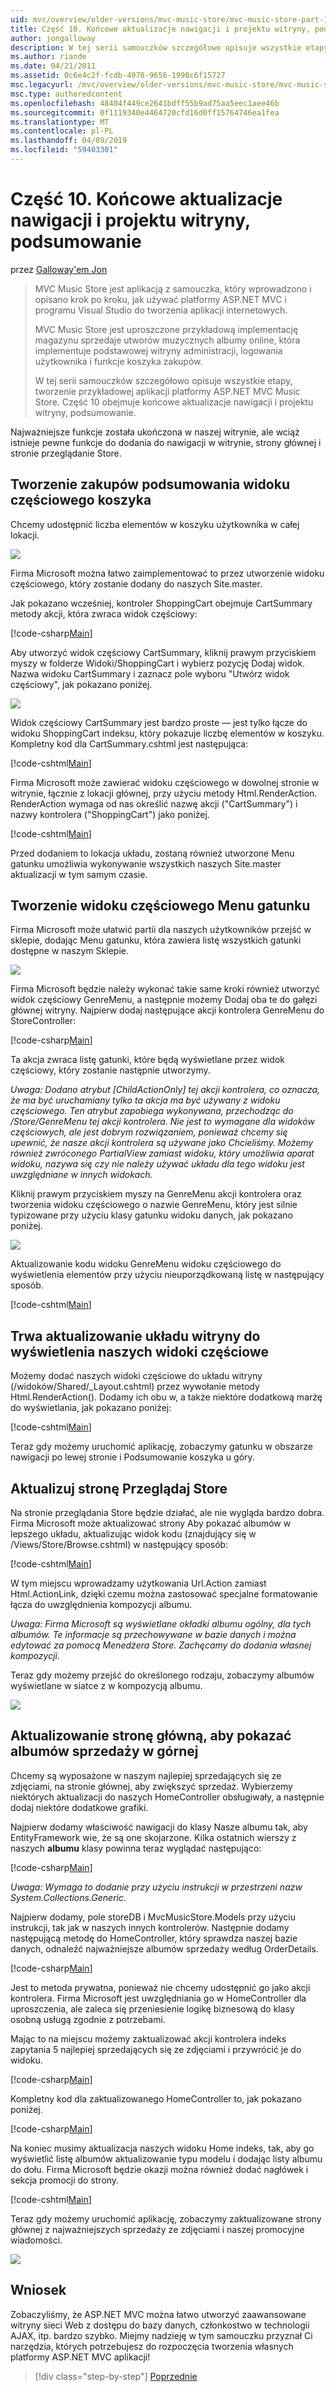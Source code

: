 ```yaml
---
uid: mvc/overview/older-versions/mvc-music-store/mvc-music-store-part-10
title: Część 10. Końcowe aktualizacje nawigacji i projektu witryny, podsumowanie | Dokumentacja firmy Microsoft
author: jongalloway
description: W tej serii samouczków szczegółowo opisuje wszystkie etapy, tworzenie przykładowej aplikacji platformy ASP.NET MVC Music Store. Część 10 obejmuje końcowe aktualizacje nawigacji i S...
ms.author: riande
ms.date: 04/21/2011
ms.assetid: 0c6e4c2f-fcdb-4978-9656-1990c6f15727
msc.legacyurl: /mvc/overview/older-versions/mvc-music-store/mvc-music-store-part-10
msc.type: authoredcontent
ms.openlocfilehash: 48404f449ce2641bdff55b9ad75aa5eec1aee46b
ms.sourcegitcommit: 0f1119340e4464720cfd16d0ff15764746ea1fea
ms.translationtype: MT
ms.contentlocale: pl-PL
ms.lasthandoff: 04/09/2019
ms.locfileid: "59403301"
---
```

# <a name="part-10-final-updates-to-navigation-and-site-design-conclusion"></a>Część 10. Końcowe aktualizacje nawigacji i projektu witryny, podsumowanie

przez [Galloway'em Jon](https://github.com/jongalloway)

> MVC Music Store jest aplikacją z samouczka, który wprowadzono i opisano krok po kroku, jak używać platformy ASP.NET MVC i programu Visual Studio do tworzenia aplikacji internetowych.  
>   
> MVC Music Store jest uproszczone przykładową implementację magazynu sprzedaje utworów muzycznych albumy online, która implementuje podstawowej witryny administracji, logowania użytkownika i funkcje koszyka zakupów.  
>   
> W tej serii samouczków szczegółowo opisuje wszystkie etapy, tworzenie przykładowej aplikacji platformy ASP.NET MVC Music Store. Część 10 obejmuje końcowe aktualizacje nawigacji i projektu witryny, podsumowanie.


Najważniejsze funkcje została ukończona w naszej witrynie, ale wciąż istnieje pewne funkcje do dodania do nawigacji w witrynie, strony głównej i stronie przeglądanie Store.

## <a name="creating-the-shopping-cart-summary-partial-view"></a>Tworzenie zakupów podsumowania widoku częściowego koszyka

Chcemy udostępnić liczba elementów w koszyku użytkownika w całej lokacji.

![](mvc-music-store-part-10/_static/image1.png)

Firma Microsoft można łatwo zaimplementować to przez utworzenie widoku częściowego, który zostanie dodany do naszych Site.master.

Jak pokazano wcześniej, kontroler ShoppingCart obejmuje CartSummary metody akcji, która zwraca widok częściowy:

[!code-csharp[Main](mvc-music-store-part-10/samples/sample1.cs)]

Aby utworzyć widok częściowy CartSummary, kliknij prawym przyciskiem myszy w folderze Widoki/ShoppingCart i wybierz pozycję Dodaj widok. Nazwa widoku CartSummary i zaznacz pole wyboru "Utwórz widok częściowy", jak pokazano poniżej.

![](mvc-music-store-part-10/_static/image2.png)

Widok częściowy CartSummary jest bardzo proste — jest tylko łącze do widoku ShoppingCart indeksu, który pokazuje liczbę elementów w koszyku. Kompletny kod dla CartSummary.cshtml jest następująca:

[!code-cshtml[Main](mvc-music-store-part-10/samples/sample2.cshtml)]

Firma Microsoft może zawierać widoku częściowego w dowolnej stronie w witrynie, łącznie z lokacji głównej, przy użyciu metody Html.RenderAction. RenderAction wymaga od nas określić nazwę akcji ("CartSummary") i nazwy kontrolera ("ShoppingCart") jako poniżej.

[!code-cshtml[Main](mvc-music-store-part-10/samples/sample3.cshtml)]

Przed dodaniem to lokacja układu, zostaną również utworzone Menu gatunku umożliwia wykonywanie wszystkich naszych Site.master aktualizacji w tym samym czasie.

## <a name="creating-the-genre-menu-partial-view"></a>Tworzenie widoku częściowego Menu gatunku

Firma Microsoft może ułatwić partii dla naszych użytkowników przejść w sklepie, dodając Menu gatunku, która zawiera listę wszystkich gatunki dostępne w naszym Sklepie.

![](mvc-music-store-part-10/_static/image3.png)

Firma Microsoft będzie należy wykonać takie same kroki również utworzyć widok częściowy GenreMenu, a następnie możemy Dodaj oba te do gałęzi głównej witryny. Najpierw dodaj następujące akcji kontrolera GenreMenu do StoreController:

[!code-csharp[Main](mvc-music-store-part-10/samples/sample4.cs)]

Ta akcja zwraca listę gatunki, które będą wyświetlane przez widok częściowy, który zostanie następnie utworzymy.

*Uwaga: Dodano atrybut [ChildActionOnly] tej akcji kontrolera, co oznacza, że ma być uruchamiany tylko ta akcja ma być używany z widoku częściowego. Ten atrybut zapobiega wykonywana, przechodząc do /Store/GenreMenu tej akcji kontrolera. Nie jest to wymagane dla widoków częściowych, ale jest dobrym rozwiązaniem, ponieważ chcemy się upewnić, że nasze akcji kontrolera są używane jako Chcieliśmy. Możemy również zwróconego PartialView zamiast widoku, który umożliwia aparat widoku, nazywa się czy nie należy używać układu dla tego widoku jest uwzględniane w innych widokach.*

Kliknij prawym przyciskiem myszy na GenreMenu akcji kontrolera oraz tworzenia widoku częściowego o nazwie GenreMenu, który jest silnie typizowane przy użyciu klasy gatunku widoku danych, jak pokazano poniżej.

![](mvc-music-store-part-10/_static/image4.png)

Aktualizowanie kodu widoku GenreMenu widoku częściowego do wyświetlenia elementów przy użyciu nieuporządkowaną listę w następujący sposób.

[!code-cshtml[Main](mvc-music-store-part-10/samples/sample5.cshtml)]

## <a name="updating-site-layout-to-display-our-partial-views"></a>Trwa aktualizowanie układu witryny do wyświetlenia naszych widoki częściowe

Możemy dodać naszych widoki częściowe do układu witryny (/widoków/Shared/\_Layout.cshtml) przez wywołanie metody Html.RenderAction(). Dodamy ich obu w, a także niektóre dodatkową marżę do wyświetlania, jak pokazano poniżej:

[!code-cshtml[Main](mvc-music-store-part-10/samples/sample6.cshtml)]

Teraz gdy możemy uruchomić aplikację, zobaczymy gatunku w obszarze nawigacji po lewej stronie i Podsumowanie koszyka u góry.

## <a name="update-to-the-store-browse-page"></a>Aktualizuj stronę Przeglądaj Store

Na stronie przeglądania Store będzie działać, ale nie wygląda bardzo dobra. Firma Microsoft może aktualizować strony Aby pokazać albumów w lepszego układu, aktualizując widok kodu (znajdujący się w /Views/Store/Browse.cshtml) w następujący sposób:

[!code-cshtml[Main](mvc-music-store-part-10/samples/sample7.cshtml)]

W tym miejscu wprowadzamy użytkowania Url.Action zamiast Html.ActionLink, dzięki czemu można zastosować specjalne formatowanie łącza do uwzględnienia kompozycji albumu.

*Uwaga: Firma Microsoft są wyświetlane okładki albumu ogólny, dla tych albumów. Te informacje są przechowywane w bazie danych i można edytować za pomocą Menedżera Store. Zachęcamy do dodania własnej kompozycji.*

Teraz gdy możemy przejść do określonego rodzaju, zobaczymy albumów wyświetlane w siatce z w kompozycją albumu.

![](mvc-music-store-part-10/_static/image5.png)

## <a name="updating-the-home-page-to-show-top-selling-albums"></a>Aktualizowanie stronę główną, aby pokazać albumów sprzedaży w górnej

Chcemy są wyposażone w naszym najlepiej sprzedających się ze zdjęciami, na stronie głównej, aby zwiększyć sprzedaż. Wybierzemy niektórych aktualizacji do naszych HomeController obsługiwały, a następnie dodaj niektóre dodatkowe grafiki.

Najpierw dodamy właściwość nawigacji do klasy Nasze albumu tak, aby EntityFramework wie, że są one skojarzone. Kilka ostatnich wierszy z naszych **albumu** klasy powinna teraz wyglądać następująco:

[!code-csharp[Main](mvc-music-store-part-10/samples/sample8.cs)]

*Uwaga: Wymaga to dodanie przy użyciu instrukcji w przestrzeni nazw System.Collections.Generic.*

Najpierw dodamy, pole storeDB i MvcMusicStore.Models przy użyciu instrukcji, tak jak w naszych innych kontrolerów. Następnie dodamy następującą metodę do HomeController, który sprawdza naszej bazie danych, odnaleźć najważniejsze albumów sprzedaży według OrderDetails.

[!code-csharp[Main](mvc-music-store-part-10/samples/sample9.cs)]

Jest to metoda prywatna, ponieważ nie chcemy udostępnić go jako akcji kontrolera. Firma Microsoft jest uwzględniania go w HomeController dla uproszczenia, ale zaleca się przeniesienie logikę biznesową do klasy osobną usługą zgodnie z potrzebami.

Mając to na miejscu możemy zaktualizować akcji kontrolera indeks zapytania 5 najlepiej sprzedających się ze zdjęciami i przywrócić je do widoku.

[!code-csharp[Main](mvc-music-store-part-10/samples/sample10.cs)]

Kompletny kod dla zaktualizowanego HomeController to, jak pokazano poniżej.

[!code-csharp[Main](mvc-music-store-part-10/samples/sample11.cs)]

Na koniec musimy aktualizacja naszych widoku Home indeks, tak, aby go wyświetlić listę albumów aktualizowanie typu modelu i dodając listy albumu do dołu. Firma Microsoft będzie okazji można również dodać nagłówek i sekcja promocji do strony.

[!code-cshtml[Main](mvc-music-store-part-10/samples/sample12.cshtml)]

Teraz gdy możemy uruchomić aplikację, zobaczymy zaktualizowane strony głównej z najważniejszych sprzedaży ze zdjęciami i naszej promocyjne wiadomości.

![](mvc-music-store-part-10/_static/image1.jpg)

## <a name="conclusion"></a>Wniosek

Zobaczyliśmy, że ASP.NET MVC można łatwo utworzyć zaawansowane witryny sieci Web z dostępu do bazy danych, członkostwo w technologii AJAX, itp. bardzo szybko. Miejmy nadzieję w tym samouczku przyznał Ci narzędzia, których potrzebujesz do rozpoczęcia tworzenia własnych platformy ASP.NET MVC aplikacji!


> [!div class="step-by-step"]
> [Poprzednie](mvc-music-store-part-9.md)
